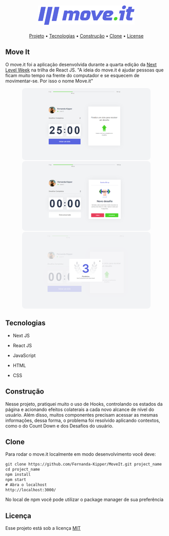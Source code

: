 <h1 align="center"><img src="/public/logo-full.svg" width="300px"></h1>

<p align="center">
 <a href="#project">Projeto</a> •
 <a href="#tech">Tecnologias</a> • 
 <a href="#build">Construção</a> • 
 <a href="#clone">Clone</a> • 
 <a href="#license">License</a>
</p>


<h2 id="project">Move It</h2>

O move.it foi a aplicação desenvolvida durante a quarta edição da [Next Level Week](https://rocketseat.com.br/) na trilha de React JS.
"A ideia do move.it é ajudar pessoas que ficam muito tempo na frente do computador e se esquecem de movimentar-se. Por isso o nome Move.it"

<p align="center">
   <img width="400" style="border-radius: 10px" src="/public/screenshots/main.png" />
   <img width="400" style="border-radius: 10px" src="/public/screenshots/challenge.png" />
   <img width="400" style="border-radius: 10px" src="/public/screenshots/congrats.png" />
</p>


<h2 id="tech" >Tecnologias</h2>

- Next JS

- React JS

- JavaScript

- HTML

- CSS

<h2 id="build" >Construção</h2>

Nesse projeto, pratiquei muito o uso de Hooks, controlando os estados da página e acionando efeitos colaterais a cada novo alcance de nível do usuário. Além disso, muitos componentes precisam acessar as mesmas informações, dessa forma, o problema foi resolvido aplicando contextos, como o do Count Down e dos Desafios do usuário.

<h2 id="clone" >Clone</h2>

Para rodar o move.it localmente em modo desenvolvimento você deve:

```
git clone https://github.com/Fernanda-Kipper/MoveIt.git project_name
cd project_name
npm install
npm start
# Abra o localhost
http://localhost:3000/
```

No local de npm você pode utilizar o package manager de sua preferência

<h2 id="license">Licença</h2>

Esse projeto está sob a licença [MIT](LICENSE)

